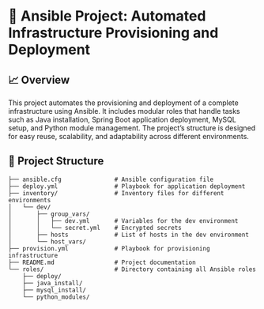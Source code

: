 # 🌟 Ansible Project: Automated Infrastructure Provisioning and Deployment

## 📈 Overview

This project automates the provisioning and deployment of a complete infrastructure using Ansible. It includes modular roles that handle tasks such as Java installation, Spring Boot application deployment, MySQL setup, and Python module management. The project’s structure is designed for easy reuse, scalability, and adaptability across different environments.

## 📂 Project Structure

```plaintext
├── ansible.cfg               # Ansible configuration file
├── deploy.yml                # Playbook for application deployment
├── inventory/                # Inventory files for different environments
│   └── dev/
│       ├── group_vars/
│       │   ├── dev.yml       # Variables for the dev environment
│       │   └── secret.yml    # Encrypted secrets
│       ├── hosts             # List of hosts in the dev environment
│       └── host_vars/
├── provision.yml             # Playbook for provisioning infrastructure
├── README.md                 # Project documentation
└── roles/                    # Directory containing all Ansible roles
    ├── deploy/
    ├── java_install/
    ├── mysql_install/
    └── python_modules/

